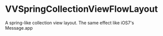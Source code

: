VVSpringCollectionViewFlowLayout
================================

A spring-like collection view layout. The same effect like iOS7's Message.app
